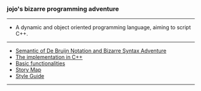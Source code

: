 ### jojo's bizarre programming adventure

------

- A dynamic and object oriented programming language, aiming to script C++.

------

- [Semantic of De Bruijn Notation and Bizarre Syntax Adventure][paper]
- [The implementation in C++][jojo]
- [Basic functionalities][prelude]
- [Story Map][story-map]
- [Style Guide][style-guide]

------

[paper]: https://xieyuheng.github.io/jojo
[jojo]: https://xieyuheng.github.io/jojo/jojo
[prelude]: https://xieyuheng.github.io/jojo/prelude
[story-map]: https://xieyuheng.github.io/jojo/story-map
[style-guide]: https://xieyuheng.github.io/jojo/style-guide
